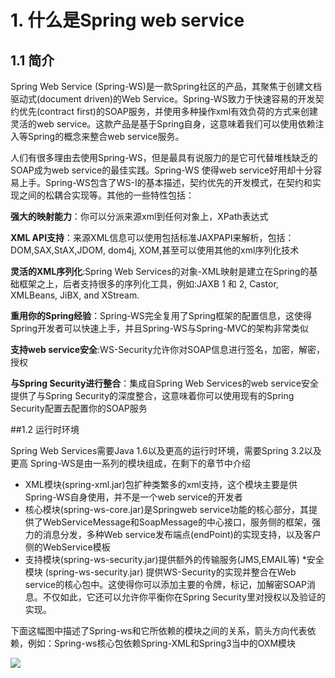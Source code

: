 # 1. 什么是Spring web service


## 1.1  简介


Spring Web Service (Spring-WS)是一款Spring社区的产品，其聚焦于创建文档驱动式(document driven)的Web Service。Spring-WS致力于快速容易的开发契约优先(contract first)的SOAP服务，并使用多种操作xml有效负荷的方式来创建灵活的web service。这款产品是基于Spring自身，这意味着我们可以使用依赖注入等Spring的概念来整合web service服务。

人们有很多理由去使用Spring-WS，但是最具有说服力的是它可代替堆栈缺乏的SOAP成为web service的最佳实践。Spring-WS 使得web service好用却十分容易上手。Spring-WS包含了WS-I的基本描述，契约优先的开发模式，在契约和实现之间的松耦合实现等。其他的一些特性包括：

**强大的映射能力**：你可以分派来源xml到任何对象上，XPath表达式

**XML API支持**：来源XML信息可以使用包括标准JAXPAPI来解析，包括：DOM,SAX,StAX,JDOM, dom4j, XOM,甚至可以使用其他的xml序列化技术

**灵活的XML序列化**:Spring Web Services的对象-XML映射是建立在Spring的基础框架之上，后者支持很多的序列化工具，例如:JAXB 1 和 2, Castor, XMLBeans, JiBX, and XStream.

**重用你的Spring经验**：Spring-WS完全复用了Spring框架的配置信息，这使得Spring开发者可以快速上手，并且Spring-WS与Spring-MVC的架构非常类似

**支持web service安全**:WS-Security允许你对SOAP信息进行签名，加密，解密，授权

**与Spring Security进行整合**：集成自Spring Web Services的web service安全提供了与Spring Security的深度整合，这意味着你可以使用现有的Spring Security配置去配置你的SOAP服务


##1.2 运行时环境

Spring Web Services需要Java 1.6以及更高的运行时环境，需要Spring 3.2以及更高
Spring-WS是由一系列的模块组成，在剩下的章节中介绍

* XML模块(spring-xml.jar)包扩种类繁多的xml支持，这个模块主要是供Spring-WS自身使用，并不是一个web service的开发者
* 核心模块(spring-ws-core.jar)是Springweb service功能的核心部分，其提供了WebServiceMessage和SoapMessage的中心接口，服务侧的框架，强力的消息分发，多种Web service发布端点(endPoint)的实现支持，以及客户侧的WebService模板
* 支持模块(spring-ws-security.jar)提供额外的传输服务(JMS,EMAIL等)
*安全模块 (spring-ws-security.jar) 提供WS-Security的实现并整合在Web service的核心包中。这使得你可以添加主要的令牌，标记，加解密SOAP消息。不仅如此，它还可以允许你平衡你在Spring Security里对授权以及验证的实现。

下面这幅图中描述了Spring-ws和它所依赖的模块之间的关系，箭头方向代表依赖，例如：Spring-ws核心包依赖Spring-XML和Spring3当中的OXM模块

![](http://docs.spring.io/spring-ws/site/reference/html/images/spring-deps.png)



